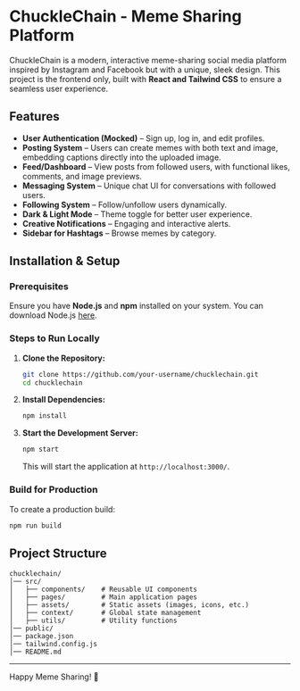 
# ChuckleChain - Meme Sharing Platform

ChuckleChain is a modern, interactive meme-sharing social media platform inspired by Instagram and Facebook but with a unique, sleek design. This project is the frontend only, built with **React and Tailwind CSS** to ensure a seamless user experience.

## Features
- **User Authentication (Mocked)** – Sign up, log in, and edit profiles.
- **Posting System** – Users can create memes with both text and image, embedding captions directly into the uploaded image.
- **Feed/Dashboard** – View posts from followed users, with functional likes, comments, and image previews.
- **Messaging System** – Unique chat UI for conversations with followed users.
- **Following System** – Follow/unfollow users dynamically.
- **Dark & Light Mode** – Theme toggle for better user experience.
- **Creative Notifications** – Engaging and interactive alerts.
- **Sidebar for Hashtags** – Browse memes by category.

## Installation & Setup

### Prerequisites
Ensure you have **Node.js** and **npm** installed on your system. You can download Node.js [here](https://nodejs.org/).

### Steps to Run Locally
1. **Clone the Repository:**
   ```sh
   git clone https://github.com/your-username/chucklechain.git
   cd chucklechain
   ```

2. **Install Dependencies:**
   ```sh
   npm install
   ```

3. **Start the Development Server:**
   ```sh
   npm start
   ```
   This will start the application at `http://localhost:3000/`.

### Build for Production
To create a production build:
```sh
npm run build
```

## Project Structure
```
chucklechain/
│── src/
│   ├── components/    # Reusable UI components
│   ├── pages/         # Main application pages
│   ├── assets/        # Static assets (images, icons, etc.)
│   ├── context/       # Global state management
│   ├── utils/         # Utility functions
│── public/
│── package.json
│── tailwind.config.js
│── README.md
```


---

Happy Meme Sharing! 🎉
